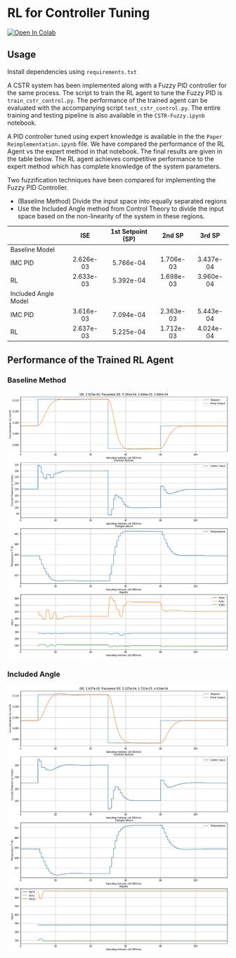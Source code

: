 # RL for Controller Tuning

[![Open In Colab](https://colab.research.google.com/assets/colab-badge.svg)](https://colab.research.google.com/github/shivakanthsujit/RL-for-Controller-Tuning/CSTR-Fuzzy.ipynb)

## Usage

Install dependencies using `requirements.txt`

A CSTR system has been implemented along with a Fuzzy PID controller for the same process. The script to train the RL agent to tune the Fuzzy PID is `train_cstr_control.py`. The performance of the trained agent can be evaluated with the accompanying script `test_cstr_control.py`. The entire training and testing pipeline is also available in the `CSTR-Fuzzy.ipynb` notebook.

A PID controller tuned using expert knowledge is available in the the `Paper Reimplementation.ipynb` file. We have compared the performance of the RL Agent vs the expert method in that notebook. The final results are given in the table below. The RL agent achieves competitive performance to the expert method which has complete knowledge of the system parameters.

Two fuzzification techniques have been compared for implementing the Fuzzy PID Controller.

* (Baseline Method) Divide the input space into equally separated regions
* Use the Included Angle method from Control Theory to divide the input space based on the non-linearity of the system in these regions.

|                      |    ISE    | 1st Setpoint (SP) |   2nd SP  |   3rd SP  |
|----------------------|:---------:|:-----------------:|:---------:|:---------:|
| Baseline Model       |           |                   |           |           |
| IMC PID              | 2.626e-03 |     5.766e-04     | 1.706e-03 | 3.437e-04 |
| RL                   | 2.633e-03 |     5.392e-04     | 1.698e-03 | 3.960e-04 |
| Included Angle Model |           |                   |           |           |
| IMC PID              | 3.616e-03 |     7.094e-04     | 2.363e-03 | 5.443e-04 |
| RL                   | 2.637e-03 |     5.225e-04     | 1.712e-03 | 4.024e-04 |

## Performance of the Trained RL Agent

### Baseline Method

![Baseline Method](assets/Performance1.jpg)

### Included Angle

![Included Angle](assets/Performance2.jpg)
